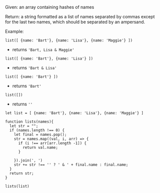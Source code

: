 Given: an array containing hashes of names

Return: a string formatted as a list of names separated by commas except for the last two names, which should be separated by an ampersand.

Example:

`list([ {name: 'Bart'}, {name: 'Lisa'}, {name: 'Maggie'} ])`

- returns `'Bart, Lisa & Maggie'`


`list([ {name: 'Bart'}, {name: 'Lisa'} ])`

- returns `'Bart & Lisa'`

`list([ {name: 'Bart'} ])`

- returns `'Bart'`

`list([])`

- returns `''`



`let list = [ {name: 'Bart'}, {name: 'Lisa'}, {name: 'Maggie'} ]`
```
function lists(names){
  let str = "";
  if (names.length !== 0) {
    let final = names.pop();
    str = names.map((val, i, arr) => {
      if (i !== arr[arr.length -1]) {
        return val.name;
      }
      
    }).join(', ')
    str += str !== '' ? ' & ' + final.name : final.name;
  }
  return str;
}
```
```
lists(list)
```
